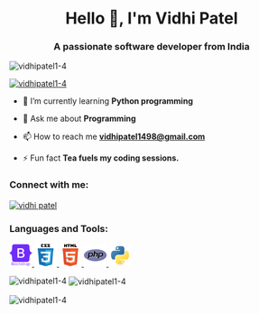 <h1 align="center">Hello 👋, I'm Vidhi Patel</h1>
<h3 align="center">A passionate software developer from India</h3>

<p align="left"> <img src="https://komarev.com/ghpvc/?username=vidhipatel1-4&label=Profile%20views&color=0e75b6&style=flat" alt="vidhipatel1-4" /> </p>

<p align="left"> <a href="https://github.com/ryo-ma/github-profile-trophy"><img src="https://github-profile-trophy.vercel.app/?username=vidhipatel1-4" alt="vidhipatel1-4" /></a> </p>

- 🌱 I’m currently learning **Python programming**

- 💬 Ask me about **Programming**

- 📫 How to reach me **vidhipatel1498@gmail.com**

- ⚡ Fun fact **Tea fuels my coding sessions.**

<h3 align="left">Connect with me:</h3>
<p align="left">
<a href="https://linkedin.com/in/vidhi patel" target="blank"><img align="center" src="https://raw.githubusercontent.com/rahuldkjain/github-profile-readme-generator/master/src/images/icons/Social/linked-in-alt.svg" alt="vidhi patel" height="30" width="40" /></a>
</p>

<h3 align="left">Languages and Tools:</h3>
<p align="left"> <a href="https://getbootstrap.com" target="_blank" rel="noreferrer"> <img src="https://raw.githubusercontent.com/devicons/devicon/master/icons/bootstrap/bootstrap-plain-wordmark.svg" alt="bootstrap" width="40" height="40"/> </a> <a href="https://www.w3schools.com/css/" target="_blank" rel="noreferrer"> <img src="https://raw.githubusercontent.com/devicons/devicon/master/icons/css3/css3-original-wordmark.svg" alt="css3" width="40" height="40"/> </a> <a href="https://www.w3.org/html/" target="_blank" rel="noreferrer"> <img src="https://raw.githubusercontent.com/devicons/devicon/master/icons/html5/html5-original-wordmark.svg" alt="html5" width="40" height="40"/> </a> <a href="https://www.php.net" target="_blank" rel="noreferrer"> <img src="https://raw.githubusercontent.com/devicons/devicon/master/icons/php/php-original.svg" alt="php" width="40" height="40"/> </a> <a href="https://www.python.org" target="_blank" rel="noreferrer"> <img src="https://raw.githubusercontent.com/devicons/devicon/master/icons/python/python-original.svg" alt="python" width="40" height="40"/> </a> </p>

<p><img align="left" src="https://github-readme-stats.vercel.app/api/top-langs?username=vidhipatel1-4&show_icons=true&locale=en&layout=compact" alt="vidhipatel1-4" /></p>

<p>&nbsp;<img align="center" src="https://github-readme-stats.vercel.app/api?username=vidhipatel1-4&show_icons=true&locale=en" alt="vidhipatel1-4" /></p>

<p><img align="center" src="https://github-readme-streak-stats.herokuapp.com/?user=vidhipatel1-4&" alt="vidhipatel1-4" /></p>

